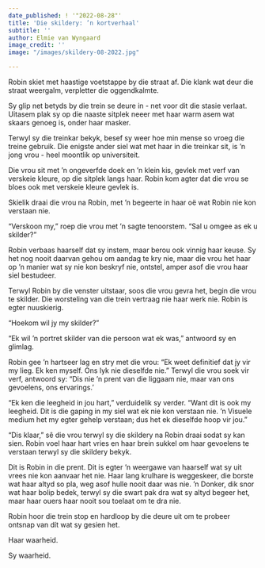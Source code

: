 ```yaml
---
date_published: ! '"2022-08-28"'
title: 'Die skildery: ’n kortverhaal'
subtitle: ''
author: Elmie van Wyngaard
image_credit: ''
image: "/images/skildery-08-2022.jpg"

---
```

Robin skiet met haastige voetstappe by die straat af. Die klank wat deur die straat weergalm, verpletter die oggendkalmte.

Sy glip net betyds by die trein se deure in - net voor dit die stasie verlaat. Uitasem plak sy op die naaste sitplek neeer met haar warm asem wat skaars genoeg is, onder haar masker.

Terwyl sy die treinkar bekyk, besef sy weer hoe min mense so vroeg die treine gebruik. Die enigste ander siel wat met haar in die treinkar sit, is ’n jong vrou - heel moontlik op universiteit.

Die vrou sit met ’n ongeverfde doek en ’n klein kis, gevlek met verf van verskeie kleure, op die sitplek langs haar. Robin kom agter dat die vrou se bloes ook met verskeie kleure gevlek is.

Skielik draai die vrou na Robin, met ’n begeerte in haar oë wat Robin nie kon verstaan nie.

“Verskoon my,” roep die vrou met ’n sagte tenoorstem. “Sal u omgee as ek u skilder?”

Robin verbaas haarself dat sy instem, maar berou ook vinnig haar keuse. Sy het nog nooit daarvan gehou om aandag te kry nie, maar die vrou het haar op ’n manier wat sy nie kon beskryf nie, ontstel, amper asof die vrou haar siel bestudeer.

Terwyl Robin by die venster uitstaar, soos die vrou gevra het, begin die vrou te skilder. Die worsteling van die trein vertraag nie haar werk nie. Robin is egter nuuskierig.

“Hoekom wil jy my skilder?”

“Ek wil ’n portret skilder van die persoon wat ek was,” antwoord sy en glimlag.

Robin gee ’n hartseer lag en stry met die vrou: “Ek weet definitief dat jy vir my lieg. Ek ken myself. Ons lyk nie dieselfde nie.” Terwyl die vrou soek vir verf, antwoord sy: “Dis nie ’n prent van die liggaam nie, maar van ons gevoelens, ons ervarings.’

“Ek ken die leegheid in jou hart,” verduidelik sy verder. “Want dit is ook my leegheid. Dit is die gaping in my siel wat ek nie kon verstaan nie. ’n Visuele medium het my egter gehelp verstaan; dus het ek dieselfde hoop vir jou.”

“Dis klaar,” sê die vrou terwyl sy die skildery na Robin draai sodat sy kan sien. Robin voel haar hart vries en haar brein sukkel om haar gevoelens te verstaan terwyl sy die skildery bekyk.

Dit is Robin in die prent. Dit is egter ’n weergawe van haarself wat sy uit vrees nie kon aanvaar het nie. Haar lang krulhare is weggeskeer, die borste wat haar altyd so pla, weg asof hulle nooit daar was nie. ’n Donker, dik snor wat haar bolip bedek, terwyl sy die swart pak dra wat sy altyd begeer het, maar haar ouers haar nooit sou toelaat om te dra nie.

Robin hoor die trein stop en hardloop by die deure uit om te probeer ontsnap van dít wat sy gesien het.

Haar waarheid.

Sy waarheid.